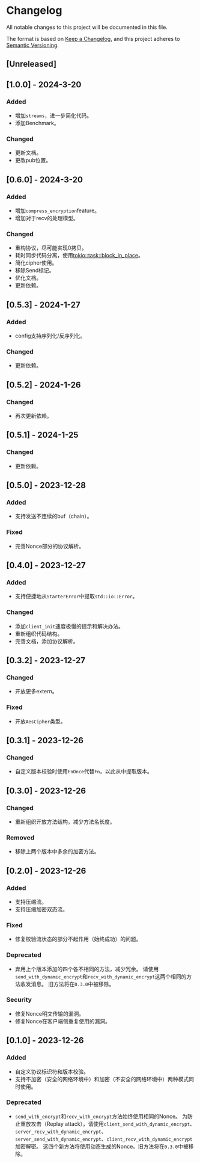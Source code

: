 # Changelog

All notable changes to this project will be documented in this file.

The format is based on [Keep a Changelog](https://keepachangelog.com/en/1.0.0/),
and this project adheres to [Semantic Versioning](https://semver.org/spec/v2.0.0.html).

## [Unreleased]

## [1.0.0] - 2024-3-20

### Added

* 增加`streams`，进一步简化代码。
* 添加Benchmark。

### Changed

* 更新文档。
* 更改pub位置。

## [0.6.0] - 2024-3-20

### Added

* 增加`compress_encryption`feature。
* 增加对于recv的处理模型。

### Changed

* 重构协议，尽可能实现0拷贝。
* 耗时同步代码分离，使用[tokio::task::block_in_place](https://docs.rs/tokio/1.36.0/tokio/task/fn.block_in_place.html)。
* 简化cipher使用。
* 移除Send标记。
* 优化文档。
* 更新依赖。

## [0.5.3] - 2024-1-27

### Added

* config支持序列化/反序列化。

### Changed

* 更新依赖。

## [0.5.2] - 2024-1-26

### Changed

* 再次更新依赖。

## [0.5.1] - 2024-1-25

### Changed

* 更新依赖。

## [0.5.0] - 2023-12-28

### Added

* 支持发送不连续的buf（chain）。

### Fixed

* 完善Nonce部分的协议解析。

## [0.4.0] - 2023-12-27

### Added

* 支持便捷地从`StarterError`中提取`std::io::Error`。

### Changed

* 添加`client_init`速度极慢的提示和解决办法。
* 重新组织代码结构。
* 完善文档，添加协议解析。

## [0.3.2] - 2023-12-27

### Changed

* 开放更多extern。

### Fixed

* 开放`AesCipher`类型。

## [0.3.1] - 2023-12-26

### Changed

* 自定义版本校验时使用`FnOnce`代替`Fn`，以此从中提取版本。

## [0.3.0] - 2023-12-26

### Changed

* 重新组织开放方法结构，减少方法名长度。

### Removed

* 移除上两个版本中多余的加密方法。

## [0.2.0] - 2023-12-26

### Added

* 支持压缩流。
* 支持压缩加密双态流。

### Fixed

* 修复校验流状态的部分不起作用（始终成功）的问题。

### Deprecated

* 弃用上个版本添加的四个各不相同的方法，减少冗余。
请使用`send_with_dynamic_encrypt`和`recv_with_dynamic_encrypt`这两个相同的方法收发消息。
旧方法将在`0.3.0`中被移除。

### Security

* 修复Nonce明文传输的漏洞。
* 修复Nonce在客户端侧重复使用的漏洞。

## [0.1.0] - 2023-12-26

### Added

* 自定义协议标识符和版本校验。
* 支持不加密（安全的网络环境中）和加密（不安全的网络环境中）两种模式同时使用。

### Deprecated

* `send_with_encrypt`和`recv_with_encrypt`方法始终使用相同的Nonce。
为防止重放攻击（Replay attack），请使用`client_send_with_dynamic_encrypt`、`server_recv_with_dynamic_encrypt`、`server_send_with_dynamic_encrypt`、`client_recv_with_dynamic_encrypt`加密解密。
这四个新方法将使用动态生成的Nonce。旧方法将在`0.3.0`中被移除。
